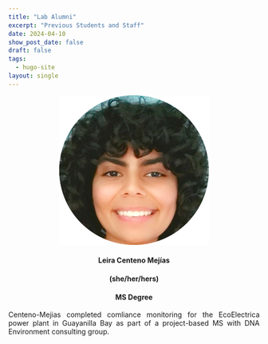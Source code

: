 ```yaml
---
title: "Lab Alumni"
excerpt: "Previous Students and Staff"
date: 2024-04-10
show_post_date: false
draft: false
tags:
  - hugo-site
layout: single
---
```


<div style="text-align: center;">
<img src="LeiraCentenoMejias.png" width="300">

#### Leira Centeno Mejías
#### (she/her/hers)
#### MS Degree
</div>

<div style="text-align: justify;">

Centeno-Mejias completed comliance monitoring for the EcoElectrica power plant in Guayanilla Bay as part of a project-based MS with DNA Environment consulting group. 

</div>